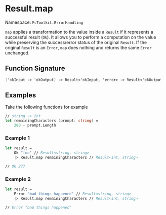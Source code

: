 # Result.map

Namespace: `FsToolkit.ErrorHandling`

`map` applies a transformation to the value inside a `Result` if it represents a successful result (`Ok`). It allows you to perform a computation on the value while preserving the success/error status of the original `Result`. If the original `Result` is an `Error`, `map` does nothing and returns the same `Error` unchanged.

## Function Signature

```fsharp
('okInput -> 'okOutput) -> Result<'okInput, 'error> -> Result<'okOutput, 'error>
```

## Examples

Take the following functions for example

```fsharp
// string -> int
let remainingCharacters (prompt: string) =
    280 - prompt.Length
```

### Example 1

```fsharp
let result =
    Ok "foo" // Result<string, string>
    |> Result.map remainingCharacters // Result<int, string>

// Ok 277
```

### Example 2

```fsharp
let result =
    Error "bad things happened" // Result<string, string>
    |> Result.map remainingCharacters // Result<int, string>

// Error "bad things happened"
```

